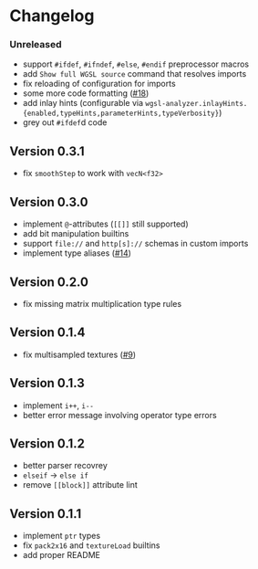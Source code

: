 # Changelog

### Unreleased
- support `#ifdef`, `#ifndef`, `#else`, `#endif` preprocessor macros
- add `Show full WGSL source` command that resolves imports
- fix reloading of configuration for imports
- some more code formatting ([#18](https://github.com/wgsl-analyzer/wgsl-analyzer/pull/18))
- add inlay hints (configurable via `wgsl-analyzer.inlayHints.{enabled,typeHints,parameterHints,typeVerbosity}`)
- grey out `#ifdef`d code

## Version 0.3.1
- fix `smoothStep` to work with `vecN<f32>`

## Version 0.3.0
- implement `@`-attributes (`[[]]` still supported)
- add bit manipulation builtins
- support `file://` and `http[s]://` schemas in custom imports
- implement type aliases ([#14](https://github.com/wgsl-analyzer/wgsl-analyzer/pull/14))

## Version 0.2.0
- fix missing matrix multiplication type rules

## Version 0.1.4
- fix multisampled textures ([#9](https://github.com/wgsl-analyzer/wgsl-analyzer/issues/9))

## Version 0.1.3
- implement `i++`, `i--`
- better error message involving operator type errors

## Version 0.1.2
- better parser recovrey
- `elseif` -> `else if`
- remove `[[block]]` attribute lint

## Version 0.1.1
- implement `ptr` types
- fix `pack2x16` and `textureLoad` builtins
- add proper README